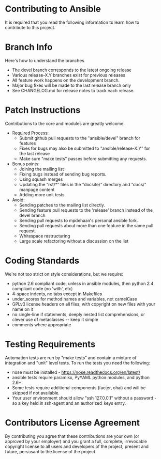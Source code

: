 Contributing to Ansible
=======================

It is required that you read the following information to learn how to contribute to this project.

Branch Info
===========

Here's how to understand the branches.

   * The devel branch corresponds to the latest ongoing release
   * Various release-X.Y branches exist for previous releases
   * All feature work happens on the development branch.
   * Major bug fixes will be made to the last release branch only
   * See CHANGELOG.md for release notes to track each release.

Patch Instructions
==================

Contributions to the core and modules are greatly welcome.

   * Required Process:
       * Submit github pull requests to the "ansible/devel" branch for features
       * Fixes for bugs may also be submitted to "ansible/release-X.Y" for the last release
       * Make sure "make tests" passes before submitting any requests.
   * Bonus points:
       * Joining the mailing list
       * Fixing bugs instead of sending bug reports.
       * Using squash merges
       * Updating the "rst/*" files in the "docsite/" directory and "docs/" manpage content
       * Adding more unit tests
   * Avoid:
       * Sending patches to the mailing list directly.
       * Sending feature pull requests to the 'release' branch instead of the devel branch
       * Sending pull requests to mpdehaan's personal ansible fork.
       * Sending pull requests about more than one feature in the same pull request.
       * Whitespace restructuring
       * Large scale refactoring without a discussion on the list

Coding Standards
================

We're not too strict on style considerations, but we require:

   * python 2.6 compliant code, unless in ansible modules, then python *2.4* compliant code (no 'with', etc)
   * 4-space indents, no tabs except in Makefiles
   * under_scores for method names and variables, not camelCase
   * GPLv3 license headers on all files, with copyright on new files with your name on it
   * no single-line if statements, deeply nested list comprehensions, or clever use of metaclasses -- keep it simple
   * comments where appropriate

Testing Requirements
====================

Automation tests are run by "make tests" and contain a mixture of integration and "unit" level tests.  To run the tests you need the following:

   * nose must be installed - https://nose.readthedocs.org/en/latest/
   * ansible tests require paramiko, PyYAML python modules, and python 2.6+.
   * Some tests require additional components (facter, ohai) and will be skipped if not available.
   * Your user environment should allow "ssh 127.0.0.1"
     without a password - so a key held in ssh-agent and an authorized_keys entry.

Contributors License Agreement
==============================

By contributing you agree that these contributions are your own (or approved by your employer) and you grant a full, complete, irrevocable
copyright license to all users and developers of the project, present and future, persusant to the license of the project.



